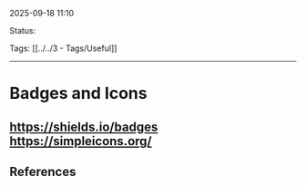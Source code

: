 
2025-09-18 11:10

Status:

Tags: [[../../3 - Tags/Useful]]

---
# Badges and Icons

https://shields.io/badges
https://simpleicons.org/
---
## References